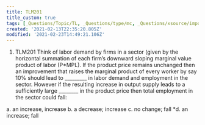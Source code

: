 ```yaml
---
title: TLM201
title_custom: true
tags: [_Questions/Topic/TL, _Questions/type/mc, _Questions/xsource/import]
created: '2021-02-13T22:35:20.805Z'
modified: '2021-02-23T14:49:21.106Z'
---
```


1. TLM201 Think of labor demand by firms in a sector (given by the horizontal summation of each firm’s downward sloping marginal value product of labor (P*MPL). If the product price remains unchanged then an improvement that raises the marginal product of every worker by say 10% should lead to _________ in labor demand and employment in the sector. However if the resulting increase in output supply leads to a sufficiently large ________ in the product price then total employment in the sector could fall:

a. an increase, increase
b. a decrease; increase
c. no change; fall
*d. an increase; fall

[^comment]: the demand for labor curve is P*MPL so all this is saying is that if P falls faster than MPL goes up the curve shifts down
